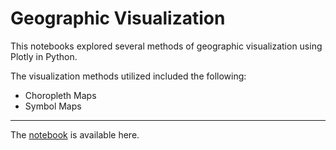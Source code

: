 # Geographic Visualization

This notebooks explored several methods of geographic visualization using Plotly in Python.

The visualization methods utilized included the following:

* Choropleth Maps
* Symbol Maps

-------------
The [notebook](https://github.com/Hatchin/visualization-projects/blob/master/Geographic-visualization/Geographic%20Visualization%20using%20plotly%20or%20geoplotib%20-%20Sangyu%20Shen.ipynb) is available here.
